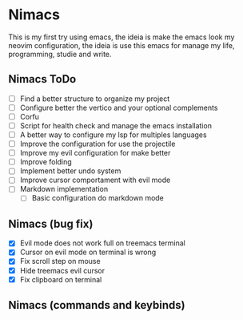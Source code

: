 # Nimacs

This is my first try using emacs, the ideia is make the emacs look my neovim
configuration, the ideia is use this emacs for manage my life, programming,
studie and write.

## Nimacs ToDo

- [ ] Find a better structure to organize my project
- [ ] Configure better the vertico and your optional complements
- [ ] Corfu
- [ ] Script for health check and manage the emacs installation
- [ ] A better way to configure my lsp for multiples languages
- [ ] Improve the configuration for use the projectile
- [ ] Improve my evil configuration for make better
- [ ] Improve folding
- [ ] Implement better undo system
- [ ] Improve cursor comportament with evil mode
- [ ] Markdown implementation
  - [ ] Basic configuration do markdown mode

## Nimacs (bug fix)

- [x] Evil mode does not work full on treemacs terminal
- [x] Cursor on evil mode on terminal is wrong
- [x] Fix scroll step on mouse
- [x] Hide treemacs evil cursor
- [x] Fix clipboard on terminal

## Nimacs (commands and keybinds)
